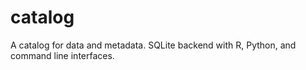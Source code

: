 # catalog

A catalog for data and metadata.  SQLite backend with R,  Python, and command line interfaces.